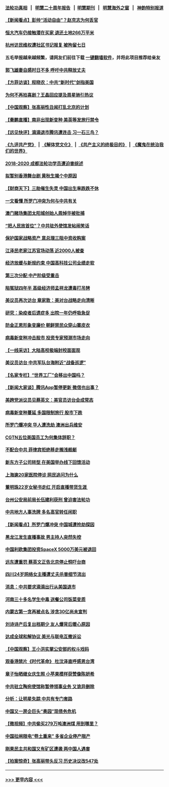 #### [法轮功真相](https://github.com/gfw-breaker/truth/blob/master/README.md?t=0) &nbsp;&nbsp;|&nbsp;&nbsp; [明慧二十周年报告](https://github.com/gfw-breaker/mh-reports/blob/master/README.md?t=0) &nbsp;&nbsp;|&nbsp;&nbsp;[明慧期刊](https://github.com/gfw-breaker/mh-qikan) &nbsp;&nbsp;|&nbsp;&nbsp; [明慧海外之窗](https://github.com/gfw-breaker/mh-news/blob/master/README.md?t=0) &nbsp;&nbsp;|&nbsp;&nbsp; [神韵特别报道](https://github.com/gfw-breaker/mh-news/blob/master/shenyun.md?t=0)
#### [【新闻看点】彭帅“活动自由”？赵克志为何丢官](../pages/nsc413/n13401136.md?t=11271501) 
#### [恒大汽车仍接触潜在买家 退还土地266万平米](../pages/nsc413/n13401557.md?t=11271501) 
#### [杭州访民维权遭社区书记报复 被拘留七日](../pages/nsc413/n13401496.md?t=11271501) 
#### 五毛举报越来越频繁，请网友们前往下载 [一键翻墙软件](https://github.com/gfw-breaker/ssr-accounts)，并将此项目推荐给亲友
#### [郭飞雄妻自感时日不多 呼吁中共释放丈夫](../pages/nsc413/n13401632.md?t=11271501) 
#### [【方菲访谈】程晓农：中共“新时代”剑指美国](../pages/nsc413/n13401239.md?t=11271501) 
#### [为何不再拍喜剧？王晶回应提及周星驰引热议](../pages/nsc413/n13401261.md?t=11271501) 
#### [【中国观察】张高丽性丑闻打乱北京的计划](../pages/nsc413/n13401284.md?t=11271501) 
#### [【秦鹏直播】南非出现新变种 美英等发旅行禁令](../pages/nsc413/n13401277.md?t=11271501) 
#### [【远见快评】滴滴退市腾讯遭连击 习一石三鸟？](../pages/nsc413/n13401214.md?t=11271501) 
#### [《九评共产党》](https://github.com/begood0513/9ping.md/blob/master/README.md) &nbsp;|&nbsp; [《解体党文化》](../../../../jtdwh.md/blob/master/README.md)  &nbsp;|&nbsp; [《共产主义的终极目的》](../../../../gczydzjmd.md/blob/master/README.md) &nbsp;|&nbsp; [《魔鬼在统治我们的世界》](../../../../mgztzwmdsj.md/blob/master/README.md) 
#### [2018-2020 成都法轮功学员遭迫害综述](../pages/nsc413/n13398532.md?t=11271501) 
#### [拟暂别香港舞台剧 黄秋生揭个中原因](../pages/nsc413/n13401029.md?t=11271501) 
#### [【财商天下】三胎催生失灵 中国出生率跌跌不休](../pages/nsc413/n13400913.md?t=11271501) 
#### [一文看懂 所罗门冲突为何与中共有关](../pages/nsc413/n13401105.md?t=11271501) 
#### [澳门赌场集团太阳城创始人周焯华被批捕](../pages/nsc413/n13401174.md?t=11271501) 
#### [“把人民放首位”？中共驻外使馆发帖闹笑话](../pages/nsc413/n13401121.md?t=11271501) 
#### [保护国家战略资产 意总理三阻中资收购案](../pages/nsc413/n13401206.md?t=11271501) 
#### [江泽民老家江苏官场动荡 近2000人被查](../pages/nsc413/n13401177.md?t=11271501) 
#### [经济放缓与新规约束 中国高科技公司业绩走软](../pages/nsc413/n13400990.md?t=11271501) 
#### [第三次分配 中产阶级受重击](../pages/nsc413/n13401007.md?t=11271501) 
#### [陷冤狱四年半 高级经济师孟祥龙遭毒打吊铐](../pages/nsc413/n13400275.md?t=11271501) 
#### [美议员再次访台 章家敦：美对台战略走向清晰](../pages/nsc413/n13400968.md?t=11271501) 
#### [研究：染疫者后遗症多 出院一年仍呼吸急促](../pages/nsc413/n13400822.md?t=11271501) 
#### [防金正恩形象变廉价 朝鲜禁民众穿山寨皮衣](../pages/nsc413/n13400896.md?t=11271501) 
#### [病毒新变种冲击股市 投资专家预测市场走向](../pages/nsc413/n13400823.md?t=11271501) 
#### [【一线采访】大陆高校极端封校面面观](../pages/nsc413/n13400625.md?t=11271501) 
#### [美议员访台 中共军队台海附近“战备巡逻”](../pages/nsc413/n13400443.md?t=11271501) 
#### [【名家专栏】“世界工厂”会移出中国吗？](../pages/nsc413/n13400514.md?t=11271501) 
#### [【新闻大家谈】腾讯App暂停更新 微信也出事？](../pages/nsc413/n13400313.md?t=11271501) 
#### [美跨党派议员见蔡英文：美官员访台会成常态](../pages/nsc413/n13400023.md?t=11271501) 
#### [病毒新变种蔓延 多国限制旅行 股市下跌](../pages/nsc413/n13400309.md?t=11271501) 
#### [所罗门爆冲突 华人遭洗劫 澳洲出兵维安](../pages/nsc413/n13400278.md?t=11271501) 
#### [CGTN五位美国员工为何集体辞职？](../pages/nsc413/n13372716.md?t=11271501) 
#### [不配合中共 菲律宾拒绝移走搁浅舰艇](../pages/nsc413/n13398711.md?t=11271501) 
#### [新东方子公司转型 在美国举办线下回馈活动](../pages/nsc413/n13400070.md?t=11271501) 
#### [上海逾20家医院停诊 网民追问为什么](../pages/nsc413/n13400044.md?t=11271501) 
#### [董明珠22岁女秘书走红 开启直播带货生涯 ](../pages/nsc413/n13400060.md?t=11271501) 
#### [台州公安局前局长伍建利获刑 曾迫害法轮功](../pages/nsc413/n13399943.md?t=11271501) 
#### [中共地方人事洗牌 多名高官转任闲职](../pages/nsc413/n13399795.md?t=11271501) 
#### [【新闻看点】所罗门爆冲突 中国城遭抢劫探因](../pages/nsc413/n13398917.md?t=11271501) 
#### [黑龙江发生直播事故 男主持人突然失控](../pages/nsc413/n13399874.md?t=11271501) 
#### [中国利欧集团投资SpaceX 5000万美元被退回](../pages/nsc413/n13398965.md?t=11271501) 
#### [远东遭重罚 蔡英文正告北京停止恫吓台商](../pages/nsc413/n13399447.md?t=11271501) 
#### [四川24岁网络女主播遭丈夫杀害细节流出](../pages/nsc413/n13399713.md?t=11271501) 
#### [消息：中共要求滴滴出行从美国退市](../pages/nsc413/n13399542.md?t=11271501) 
#### [河南三十多名学生中毒 送餐公司饭菜变质](../pages/nsc413/n13399428.md?t=11271501) 
#### [内蒙古第一贪再被点名 涉贪30亿尚未宣判](../pages/nsc413/n13399394.md?t=11271501) 
#### [刘诗诗产后复出档期少 友人爆背后暖心原因](../pages/nsc413/n13399067.md?t=11271501) 
#### [达成全球和解协议 美光与联电互撤诉讼](../pages/nsc413/n13399354.md?t=11271501) 
#### [【中国观察】王小洪实掌公安部的权斗戏码](../pages/nsc413/n13399264.md?t=11271501) 
#### [观香港禁片《时代革命》 杜汶泽直呼感恩台湾](../pages/nsc413/n13398799.md?t=11271501) 
#### [章子怡晒继女庆生照 小苹果模样获赞像陈妍希](../pages/nsc413/n13398691.md?t=11271501) 
#### [中共驻立陶宛使馆称暂停领事业务 又诡异删除](../pages/nsc413/n13398672.md?t=11271501) 
#### [分析：让明星失踪 中共有专门套路](../pages/nsc413/n13398779.md?t=11271501) 
#### [中国又一房企巨头“奥园”现债务危机](../pages/nsc413/n13398800.md?t=11271501) 
#### [【微视频】中共偷买279万吨澳洲煤 用到哪里？](../pages/nsc413/n13398119.md?t=11271501) 
#### [中国拉闸限电“卷土重来” 多省企业停产限产](../pages/nsc413/n13398652.md?t=11271501) 
#### [刚果民主共和国又有矿区遭袭 两中国人遇害](../pages/nsc413/n13398636.md?t=11271501) 
#### [【拍案惊奇】张高丽带头反习 历史决议改547处](../pages/nsc413/n13397949.md?t=11271501) 

----
#### [ >>> 更早内容 <<< ](../indexes/nsc413-earlier.md)
